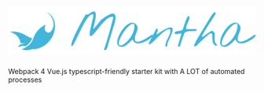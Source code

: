 # ![Mantha](mantha-logo.svg)

Webpack 4 Vue.js typescript-friendly starter kit with A LOT of automated processes
